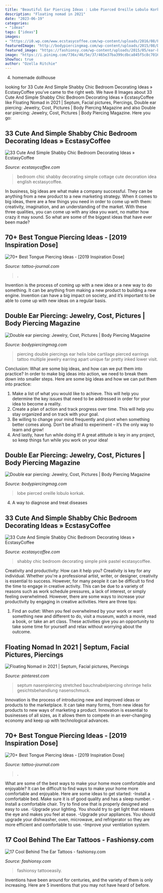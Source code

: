 ```yaml
---
title: "Beautiful Ear Piercing Ideas : Lobe Pierced Oreille Lobulo Korkak"
description: "Floating nomad in 2021"
date: "2023-06-19"
categories:
- "ideas"
tags: ["ideas"]
images:
- "https://i0.wp.com/www.ecstasycoffee.com/wp-content/uploads/2016/08/Pastel-Blue-And-Pink-Bedroom-In-Shabby-Chic-Style.jpg"
featuredImage: "http://bodypiercingmag.com/wp-content/uploads/2015/08/Double-Ear-and-Helix-Piercing.jpg"
featured_image: "https://fashionsy.com/wp-content/uploads/2015/05/ear-back-tattoo-23.jpg"
image: "https://i.pinimg.com/736x/46/5e/37/465e37ba399cdbca845f5c8c7016a1d8.jpg"
ShowToc: true
author: "Ozella Ritchie"
---
```



4. homemade dollhouse

	

		
looking for 33 Cute And Simple Shabby Chic Bedroom Decorating Ideas » EcstasyCoffee you've came to the right web. We have 8 Images about 33 Cute And Simple Shabby Chic Bedroom Decorating Ideas » EcstasyCoffee like Floating Nomad in 2021 | Septum, Facial pictures, Piercings, Double ear piercing: Jewelry, Cost, Pictures | Body Piercing Magazine and also Double ear piercing: Jewelry, Cost, Pictures | Body Piercing Magazine. Here you go:
		
    
## 33 Cute And Simple Shabby Chic Bedroom Decorating Ideas » EcstasyCoffee

<img loading=lazy src="https://i2.wp.com/www.ecstasycoffee.com/wp-content/uploads/2016/08/English-Cottage-Chic-Bedroom-Decoration-Idea.jpg" onerror="this.onerror=null;this.src='https://tse1.mm.bing.net/th?id=OIP.gHTOtzy2iKLHa-E8mVLdbgHaLH&amp;pid=15.1';" alt="33 Cute And Simple Shabby Chic Bedroom Decorating Ideas » EcstasyCoffee">

_Source: ecstasycoffee.com_

>bedroom chic shabby decorating simple cottage cute decoration idea english ecstasycoffee. 

	

In business, big ideas are what make a company successful. They can be anything from a new product to a new marketing strategy. When it comes to big ideas, there are a few things you need in order to come up with them: creativity, imagination, and an understanding of the market. With these three qualities, you can come up with any idea you want, no matter how crazy it may sound. So what are some of the biggest ideas that have ever been made?

    
## 70+ Best Tongue Piercing Ideas - [2019 Inspiration Dose]

<img loading=lazy src="https://tattoo-journal.com/wp-content/uploads/2017/09/Tongue-Piercing-56-768x768.jpg" onerror="this.onerror=null;this.src='https://tse2.mm.bing.net/th?id=OIP.2VdUfmV7dcl0mztCtcM9OwHaHa&amp;pid=15.1';" alt="70+ Best Tongue Piercing Ideas - [2019 Inspiration Dose]">

_Source: tattoo-journal.com_

>. 

	

Invention is the process of coming up with a new idea or a new way to do something. It can be anything from making a new product to building a new engine. Invention can have a big impact on society, and it’s important to be able to come up with new ideas on a regular basis.

    
## Double Ear Piercing: Jewelry, Cost, Pictures | Body Piercing Magazine

<img loading=lazy src="http://bodypiercingmag.com/wp-content/uploads/2015/08/Double-Ear-and-Helix-Piercing.jpg" onerror="this.onerror=null;this.src='https://tse2.mm.bing.net/th?id=OIP.RU29q5tBZSMU_pt-GBZ7zgHaJ4&amp;pid=15.1';" alt="Double ear piercing: Jewelry, Cost, Pictures | Body Piercing Magazine">

_Source: bodypiercingmag.com_

>piercing double piercings ear helix lobe cartilage pierced earrings tattoo multiple jewelry earring apart unique far pretty inked lower visit. 

	

Conclusion: What are some big ideas, and how can we put them into practice?
In order to make big ideas into action, we need to break them down into smaller steps. Here are some big ideas and how we can put them into practice:
1. Make a list of what you would like to achieve. This will help you determine the key issues that need to be addressed in order for your idea to become a reality.
2. Create a plan of action and track progress over time. This will help you stay organized and on track with your goal.
3. Be willing to change your mind frequently and pivot when something better comes along. Don’t be afraid to experiment – it’s the only way to learn and grow!
4. And lastly, have fun while doing it! A great attitude is key in any project, so keep things fun while you work on your idea!

    
## Double Ear Piercing: Jewelry, Cost, Pictures | Body Piercing Magazine

<img loading=lazy src="https://bodypiercingmag.com/wp-content/uploads/2015/08/Double-Lobe-Ear-Piercing.jpg" onerror="this.onerror=null;this.src='https://tse3.mm.bing.net/th?id=OIP.lGF8aqSpGWdIrpTsqmer-gHaLX&amp;pid=15.1';" alt="Double ear piercing: Jewelry, Cost, Pictures | Body Piercing Magazine">

_Source: bodypiercingmag.com_

>lobe pierced oreille lobulo korkak. 

	

4. A way to diagnose and treat diseases 

    
## 33 Cute And Simple Shabby Chic Bedroom Decorating Ideas » EcstasyCoffee

<img loading=lazy src="https://i0.wp.com/www.ecstasycoffee.com/wp-content/uploads/2016/08/Pastel-Blue-And-Pink-Bedroom-In-Shabby-Chic-Style.jpg" onerror="this.onerror=null;this.src='https://tse2.mm.bing.net/th?id=OIP.VWtcMpCdz0K9E8H0zrgr3QHaKW&amp;pid=15.1';" alt="33 Cute And Simple Shabby Chic Bedroom Decorating Ideas » EcstasyCoffee">

_Source: ecstasycoffee.com_

>shabby chic bedroom decorating simple pink pastel ecstasycoffee. 

	

Creativity and productivity: How can it help you?
Creativity is key for any individual. Whether you're a professional artist, writer, or designer, creativity is essential to success. However, for many people it can be difficult to find the time to engage in creative activity. This can be due to a variety of reasons such as work schedule pressures, a lack of interest, or simply feeling overwhelmed. However, there are some ways to increase your productivity by engaging in creative activities. Here are three tips: 
1. Find an outlet: When you feel overwhelmed by your work or want something new and different to do, visit a museum, watch a movie, read a book, or take an art class. These activities give you an opportunity to take some time for yourself and relax without worrying about the outcome.


    
## Floating Nomad In 2021 | Septum, Facial Pictures, Piercings

<img loading=lazy src="https://i.pinimg.com/736x/46/5e/37/465e37ba399cdbca845f5c8c7016a1d8.jpg" onerror="this.onerror=null;this.src='https://tse1.mm.bing.net/th?id=OIP.5CBFizLc7nX4-pTRQ5XggAHaLM&amp;pid=15.1';" alt="Floating Nomad in 2021 | Septum, Facial pictures, Piercings">

_Source: pinterest.com_

>septum nasenpiercing stretched bauchnabelpiercing ohrringe helix gesichtsbehandlung nasenschmuck. 

	

Innovation is the process of introducing new and improved ideas or products to the marketplace. It can take many forms, from new ideas for products to new ways of marketing a product. Innovation is essential to businesses of all sizes, as it allows them to compete in an ever-changing economy and keep up with technological advances.

    
## 70+ Best Tongue Piercing Ideas - [2019 Inspiration Dose]

<img loading=lazy src="https://tattoo-journal.com/wp-content/uploads/2017/09/Tongue-Piercing-60-650x650.jpg" onerror="this.onerror=null;this.src='https://tse1.mm.bing.net/th?id=OIP.bno17vhGyOj6tK_YCC2bPAD6D6&amp;pid=15.1';" alt="70+ Best Tongue Piercing Ideas - [2019 Inspiration Dose]">

_Source: tattoo-journal.com_

>. 

	

What are some of the best ways to make your home more comfortable and enjoyable?
It can be difficult to find ways to make your home more comfortable and enjoyable. Here are some ideas to get started: 
-Install a comfortable bed. Make sure it is of good quality and has a sleep number.
-Install a comfortable chair. Try to find one that is properly designed and easy to use.
-Upgrade your lighting. You should try to get light that relaxes the eye and makes you feel at ease.
-Upgrade your appliances. You should upgrade your dishwasher, oven, microwave, and refrigerator so they are more efficient and comfortable to use. 
-Improve your ventilation system.

    
## 17 Cool Behind The Ear Tattoos - Fashionsy.com

<img loading=lazy src="https://fashionsy.com/wp-content/uploads/2015/05/ear-back-tattoo-23.jpg" onerror="this.onerror=null;this.src='https://tse2.mm.bing.net/th?id=OIP.IIAoM9RPk7LKQz6tgyYCWQHaLu&amp;pid=15.1';" alt="17 Cool Behind The Ear Tattoos - fashionsy.com">

_Source: fashionsy.com_

>fashionsy tattooeasily. 

	

Inventions have been around for centuries, and the variety of them is only increasing. Here are 5 inventions that you may not have heard of before.

